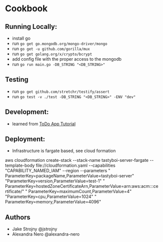 # Cookbook

## Running Locally:

- install go
- run `go get go.mongodb.org/mongo-driver/mongo`
- run `go get -u github.com/gorilla/mux`
- run `go get golang.org/x/crypto/bcrypt`
- add config file with the proper access to the mongodb
- run `go run main.go -DB_STRING "<DB_STRING>"`

## Testing

- run `go get github.com/stretchr/testify/assert`
- run `go test -v ./test -DB_STRING "<DB_STRING>" -ENV "dev"`

## Development:

- learned
  from [ToDo App Tutorial](https://levelup.gitconnected.com/build-a-todo-app-in-golang-mongodb-and-react-e1357b4690a6)

## Deployment:

- Infrastructure is fargate based, see cloud formation

aws cloudformation create-stack --stack-name tastyboi-server-fargate --template-body file://cloudformation.yaml
--capabilities "CAPABILITY_NAMED_IAM" --region <region> --parameters "
ParameterKey=packageName,ParameterValue=tastyboi-server" "ParameterKey=version,ParameterValue=test-1" "
ParameterKey=hostedZoneCertificateArn,ParameterValue=arn:aws:acm:<region>:<account id>:certificate/<certificate id>" "
ParameterKey=maximumCount,ParameterValue=4" "ParameterKey=cpu,ParameterValue=1024" "
ParameterKey=memory,ParameterValue=4096"

## Authors

- Jake Strojny @jstrojny
- Alexandra Nero @alexandra-nero
